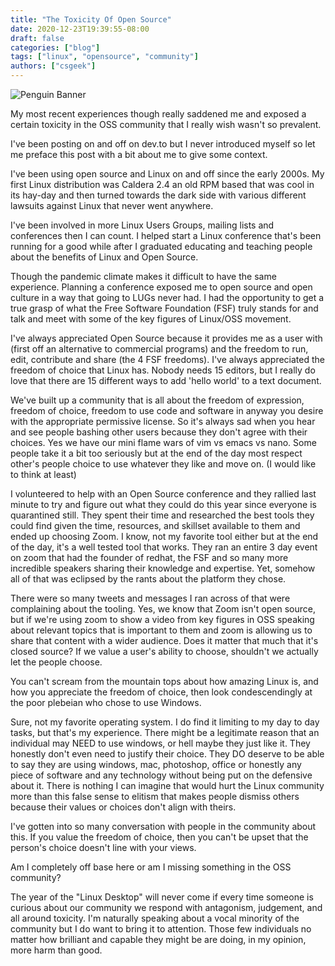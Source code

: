 ```yaml
---
title: "The Toxicity Of Open Source"
date: 2020-12-23T19:39:55-08:00
draft: false
categories: ["blog"]
tags: ["linux", "opensource", "community"]
authors: ["csgeek"]
---
```

![Penguin Banner](/images/penguins_banner.png)

My most recent experiences though really saddened me and exposed a certain toxicity in the OSS community that I really wish wasn't so prevalent. 

I've been posting on and off on dev.to but I never introduced myself so let me preface this post with a bit about me to give some context. 

I've been using open source and Linux on and off since the early 2000s.  My first Linux distribution was Caldera 2.4 an old RPM based that was cool in its hay-day and then turned towards the dark side with various different lawsuits against Linux that never went anywhere.

I've been involved in more Linux Users Groups, mailing lists and conferences then I can count.  I helped start a Linux conference that's been running for a good while after I graduated educating and teaching people about the benefits of Linux and Open Source.

Though the pandemic climate makes it difficult to have the same experience.  Planning a conference exposed me to open source and open culture in a way that going to LUGs never had.  I had the opportunity to get a true grasp of what the Free Software Foundation (FSF) truly stands for and talk and meet with some of the key figures of Linux/OSS movement.


I've always appreciated Open Source because it provides me as a user with (first off an alternative to commercial programs) and the freedom to run, edit, contribute and share (the 4 FSF freedoms).  I've always appreciated the freedom of choice that Linux has.  Nobody needs 15 editors, but I really do love that there are 15 different ways to add 'hello world' to a text document.

We've built up a community that is all about the freedom of expression, freedom of choice, freedom to use code and software in anyway you desire with the appropriate permissive license.  So it's always sad when you hear and see people bashing other users because they don't agree with their choices.  Yes we have our mini flame wars of vim vs emacs vs nano.  Some people take it a bit too seriously but at the end of the day most respect other's people choice to use whatever they like and move on. (I would like to think at least)

I volunteered to help with an Open Source conference and they rallied last minute to try and figure out what they could do this year since everyone is quarantined still.  They spent their time and researched the best tools they could find given the time, resources, and skillset available to them and ended up choosing Zoom.  I know, not my favorite tool either but at the end of the day, it's a well tested tool that works. They ran an entire 3 day event on zoom that had the founder of redhat, the FSF and so many more incredible speakers sharing their knowledge and expertise.  Yet, somehow all of that was eclipsed by the rants about the platform they chose.  

There were so many tweets and messages I ran across of that were complaining about the tooling.  Yes, we know that Zoom isn't open source, but if we're using zoom to show a video from key figures in OSS speaking about relevant topics that is important to them and zoom is allowing us to share that content with a wider audience.  Does it matter that much that it's closed source? If we value a user's ability to choose, shouldn't we actually let the people choose.  

You can't scream from the mountain tops about how amazing Linux is, and how you appreciate the freedom of choice, then look condescendingly at the poor plebeian who chose to use Windows.  

Sure, not my favorite operating system.  I do find it limiting to my day to day tasks, but that's my experience.  There might be a legitimate reason that an individual may NEED to use windows, or hell maybe they just like it.  They honestly don't even need to justify their choice.  They DO deserve to be able to say they are using windows, mac, photoshop, office or honestly any piece of software and any technology without being put on the defensive about it.  There is nothing I can imagine that would hurt the Linux community more than this false sense to elitism that makes people dismiss others because their values or choices don't align with theirs.

I've gotten into so many conversation with people in the community about this.  If you value the freedom of choice, then you can't be upset that the person's choice doesn't line with your views.

Am I completely off base here or am I missing something in the OSS community? 

The year of the "Linux Desktop" will never come if every time someone is curious about our community we respond with antagonism, judgement, and all around toxicity.  I'm naturally speaking about a vocal minority of the community but I do want to bring it to attention.  Those few individuals no matter how brilliant and capable they might be are doing, in my opinion, more harm than good.  




